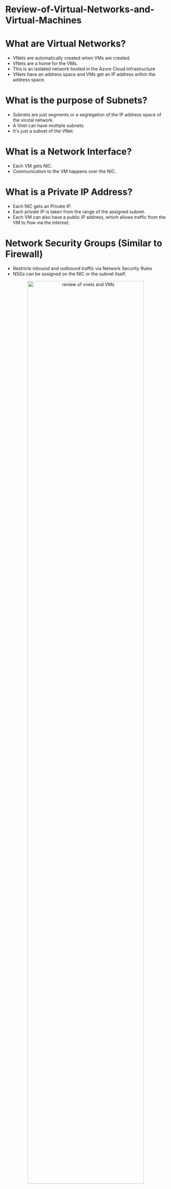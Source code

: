 # Review-of-Virtual-Networks-and-Virtual-Machines


# What are Virtual Networks?
- VNets are automatically created when VMs are created.
- VNets are a home for the VMs.
- This is an isolated network hosted in the Azure Cloud Infrastructure
- VNets have an address space and VMs get an IP address within the address space.


# What is the purpose of Subnets?
- Subnets are just segments or a segregation of the IP address space of the virutal network.
- A Vnet can have multiple subnets.
- It's just a subset of the VNet. 

# What is a Network Interface?
- Each VM gets NIC.
- Communication to the VM happens over the NIC.

# What is a Private IP Address?
- Each NIC gets an Private IP.
- Each private IP is taken from the range of the assigned subnet.
- Each VM can also have a public IP address, which allows traffic from the VM to flow via the internet. 

# Network Security Groups (Similar to Firewall)
- Restricts inbound and outbound traffic via Network Security Rules
- NSGs can be assigned on the NIC or the subnet itself.

<p align="center">
  
<img src="https://user-images.githubusercontent.com/104326475/168878861-2efd1f48-2751-48e2-a02f-259455832403.png" height="85%" width="85%" alt="review of vnets and VMs"/>

<p/>




